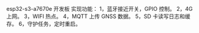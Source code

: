 esp32-s3-a7670e 开发板
实现功能：
1，蓝牙接近开关，GPIO 控制。
2，4G 上网。
3，WIFI 热点。
4，MQTT 上传 GNSS 数据。
5，SD 卡读写日志和缓存。
6，守护任务，定时重启。
